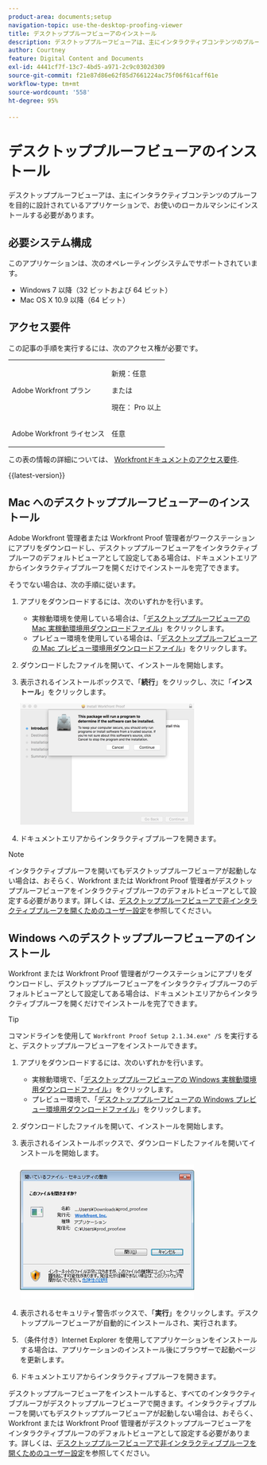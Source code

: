 ```yaml
---
product-area: documents;setup
navigation-topic: use-the-desktop-proofing-viewer
title: デスクトッププルーフビューアのインストール
description: デスクトッププルーフビューアは、主にインタラクティブコンテンツのプルーフを目的に設計されているアプリケーションで、お使いのローカルマシンにインストールする必要があります。
author: Courtney
feature: Digital Content and Documents
exl-id: 4441cf7f-13c7-4bd5-a971-2c9c0302d309
source-git-commit: f21e87d86e62f85d7661224ac75f06f61caff61e
workflow-type: tm+mt
source-wordcount: '558'
ht-degree: 95%

---
```


# デスクトッププルーフビューアのインストール

<!--Audited: 12/2023-->

デスクトッププルーフビューアは、主にインタラクティブコンテンツのプルーフを目的に設計されているアプリケーションで、お使いのローカルマシンにインストールする必要があります。

## 必要システム構成

このアプリケーションは、次のオペレーティングシステムでサポートされています。

* Windows 7 以降（32 ビットおよび 64 ビット）
* Mac OS X 10.9 以降（64 ビット）

## アクセス要件

この記事の手順を実行するには、次のアクセス権が必要です。

<table style="table-layout:auto"> 
 <col> 
 <col> 
 <tbody> 
  <tr> 
   <td role="rowheader">Adobe Workfront プラン</td> 
   <td> <p>新規：任意</p> <p>または</p> <p>現在： Pro 以上</p> </td> 
  </tr> 
  <tr> 
   <td role="rowheader">Adobe Workfront ライセンス</td> 
   <td> <p>任意</p></td> 
  </tr> 
 </tbody> 
</table>

この表の情報の詳細については、 [Workfrontドキュメントのアクセス要件](/help/quicksilver/administration-and-setup/add-users/access-levels-and-object-permissions/access-level-requirements-in-documentation.md).

{{latest-version}}

## Mac へのデスクトッププルーフビューアーのインストール

Adobe Workfront 管理者または Workfront Proof 管理者がワークステーションにアプリをダウンロードし、デスクトッププルーフビューアをインタラクティブプルーフのデフォルトビューアとして設定してある場合は、ドキュメントエリアからインタラクティブプルーフを開くだけでインストールを完了できます。

そうでない場合は、次の手順に従います。

1. アプリをダウンロードするには、次のいずれかを行います。

   * 実稼動環境を使用している場合は、「[デスクトッププルーフビューアの Mac 実稼動環境用ダウンロードファイル](https://assets.proofhq.com/nativeviewer/desktop_viewer/Workfront+Proof-2.1.34.pkg)」をクリックします。
   * プレビュー環境を使用している場合は、「[デスクトッププルーフビューアの Mac プレビュー環境用ダウンロードファイル](https://assets.preview.proofhq.com/nativeviewer/desktop_viewer/Workfront+Proof+Preview-2.1.34.pkg)」をクリックします。

1. ダウンロードしたファイルを開いて、インストールを開始します。
1. 表示されるインストールボックスで、「**続行**」をクリックし、次に「**インストール**」をクリックします。

   ![00000776.png](assets/00000776-350x244.png)

1. ドキュメントエリアからインタラクティブプルーフを開きます。

>[!NOTE]
>
>インタラクティブプルーフを開いてもデスクトッププルーフビューアが起動しない場合は、おそらく、Workfront または Workfront Proof 管理者がデスクトッププルーフビューアをインタラクティブプルーフのデフォルトビューアとして設定する必要があります。詳しくは、[デスクトッププルーフビューアで非インタラクティブプルーフを開くためのユーザー設定](../../../workfront-proof/wp-work-proofsfiles/review-proofs-dpv/destop-proofing-viewer.md#user-setting-for-opening-non-interactive-proofs-in-the-desktop-proofing-viewer)を参照してください。

## Windows へのデスクトッププルーフビューアのインストール

Workfront または Workfront Proof 管理者がワークステーションにアプリをダウンロードし、デスクトッププルーフビューアをインタラクティブプルーフのデフォルトビューアとして設定してある場合は、ドキュメントエリアからインタラクティブプルーフを開くだけでインストールを完了できます。

>[!TIP]
>
>コマンドラインを使用して `Workfront Proof Setup 2.1.34.exe" /S` を実行すると、デスクトッププルーフビューアをインストールできます。

1. アプリをダウンロードするには、次のいずれかを行います。

   * 実稼動環境で、「[デスクトッププルーフビューアの Windows 実稼動環境用ダウンロードファイル](https://assets.proofhq.com/nativeviewer/desktop_viewer/Workfront+Proof+Setup+2.1.34.exe)」をクリックします。
   * プレビュー環境で、「[デスクトッププルーフビューアの Windows プレビュー環境用ダウンロードファイル](https://assets.preview.proofhq.com/nativeviewer/desktop_viewer/Workfront+Proof+Preview+Setup+2.1.34.exe)」をクリックします。

1. ダウンロードしたファイルを開いて、インストールを開始します。
1. 表示されるインストールボックスで、ダウンロードしたファイルを開いてインストールを開始します。

   ![Screen_Shot_2018-05-02_at_10.56.55_AM.png](assets/screen-shot-2018-05-02-at-10.56.55-am-350x271.png)

1. 表示されるセキュリティ警告ボックスで、「**実行**」をクリックします。デスクトッププルーフビューアが自動的にインストールされ、実行されます。
1. （条件付き）Internet Explorer を使用してアプリケーションをインストールする場合は、アプリケーションのインストール後にブラウザーで起動ページを更新します。
1. ドキュメントエリアからインタラクティブプルーフを開きます。

デスクトッププルーフビューアをインストールすると、すべてのインタラクティブプルーフがデスクトッププルーフビューアで開きます。インタラクティブプルーフを開いてもデスクトッププルーフビューアが起動しない場合は、おそらく、Workfront または Workfront Proof 管理者がデスクトッププルーフビューアをインタラクティブプルーフのデフォルトビューアとして設定する必要があります。詳しくは、[デスクトッププルーフビューアで非インタラクティブプルーフを開くためのユーザー設定](../../../workfront-proof/wp-work-proofsfiles/review-proofs-dpv/destop-proofing-viewer.md#user-setting-for-launching-non-interactive-proofs)を参照してください。
